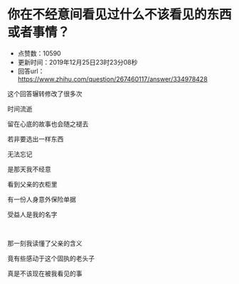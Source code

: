 # 你在不经意间看见过什么不该看见的东西或者事情？
- 点赞数：10590
- 更新时间：2019年12月25日23时23分08秒
- 回答url：https://www.zhihu.com/question/267460117/answer/334978428
<body>
 <p data-pid="8sJZMYeA">这个回答辗转修改了很多次</p>
 <p data-pid="zGE-zsTA">时间流逝</p>
 <p data-pid="SeXHUWlb">留在心底的故事也会随之褪去</p>
 <p data-pid="Sxtw7NsF">若非要选出一样东西</p>
 <p data-pid="CbwqQrRm">无法忘记</p>
 <p data-pid="H1ldi2q8">是那天我不经意</p>
 <p data-pid="Ke9xj_kE">看到父亲的衣柜里</p>
 <p data-pid="lfCwMjx2">有一份人身意外保险单据</p>
 <p data-pid="IOcGGRzX">受益人是我的名字</p>
 <p class="ztext-empty-paragraph"><br></p>
 <p data-pid="1AkoHAsT">那一刻我读懂了父亲的含义</p>
 <p data-pid="8GVlngMC">竟有些感动于这个固执的老头子</p>
 <p data-pid="-TTf-3Pb">真是不该现在被我看见的事</p>
</body>